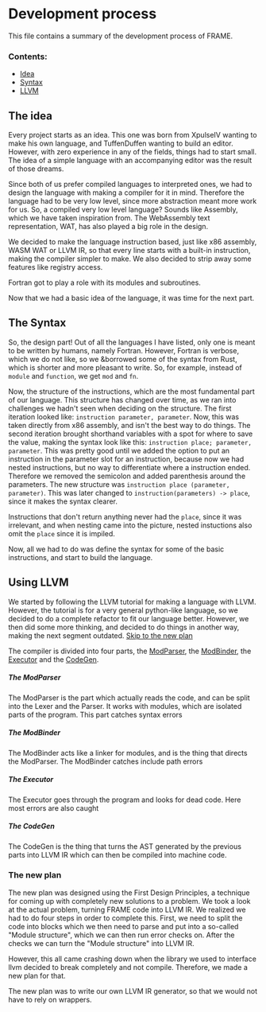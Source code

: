 # Development process 
This file contains a summary of the development process of FRAME.

### Contents:
- [Idea](#the-idea)
- [Syntax](#the-syntax)
- [LLVM](#using-llvm)

## The idea
Every project starts as an idea. This one was born from XpulseIV wanting to make his own language, and TuffenDuffen wanting to build an editor. However, with zero experience in any of the fields, things had to start small. The idea of a simple language with an accompanying editor was the result of those dreams.

Since both of us prefer compiled languages to interpreted ones, we had to design the language with making a compiler for it in mind. Therefore the language had to be very low level, since more abstraction meant more work for us. So, a compiled very low level language? Sounds like Assembly, which we have taken inspiration from. The WebAssembly text representation, WAT, has also played a big role in the design. 

We decided to make the language instruction based, just like x86 assembly, WASM WAT or LLVM IR, so that every line starts with a built-in instruction, making the compiler simpler to make. We also decided to strip away some features like registry access.

Fortran got to play a role with its modules and subroutines.

Now that we had a basic idea of the language, it was time for the next part.

## The Syntax
So, the design part! Out of all the languages I have listed, only one is meant to be written by humans, namely Fortran. However, Fortran is verbose, which we do not like, so we &borrowed some of the syntax from Rust, which is shorter and more pleasant to write. So, for example, instead of `module` and `function`, we get `mod` and `fn`.

Now, the structure of the instructions, which are the most fundamental part of our language. This structure has changed over time, as we ran into challenges we hadn't seen when deciding on the structure. The first iteration looked like: `instruction parameter, parameter`. Now, this was taken directly from x86 assembly, and isn't the best way to do things. The second iteration brought shorthand variables with a spot for where to save the value, making the syntax look like this: `instruction place; parameter, parameter`. This was pretty good until we added the option to put an instruction in the parameter slot for an instruction, because now we had nested instructions, but no way to differentiate where a instruction ended. Therefore we removed the semicolon and added parenthesis around the parameters. The new structure was `instruction place (parameter, parameter)`. This was later changed to `instruction(parameters) -> place`, since it makes the syntax clearer.

Instructions that don't return anything never had the `place`, since it was irrelevant, and when nesting came into the picture, nested instuctions also omit the `place` since it is impiled. 

Now, all we had to do was define the syntax for some of the basic instructions, and start to build the language.

## Using LLVM
We started by following the LLVM tutorial for making a language with LLVM. However, the tutorial is for a very general python-like language, so we decided to do a complete refactor to fit our language better. However, we then did some more thinking, and decided to do things in another way, making the next segment outdated. [Skip to the new plan](###the-new-plan)

The compiler is divided into four parts, the [ModParser](###the-modparser), the [ModBinder](###the-modbinder), the [Executor](###the-executor) and the [CodeGen](###the-codegen).

##### The ModParser
The ModParser is the part which actually reads the code, and can be split into the Lexer and the Parser. It works with modules, which are isolated parts of the program. This part catches syntax errors

##### The ModBinder
The ModBinder acts like a linker for modules, and is the thing that directs the ModParser. The ModBinder catches include path errors

##### The Executor
The Executor goes through the program and looks for dead code. Here most errors are also caught

##### The CodeGen
The CodeGen is the thing that turns the AST generated by the previous parts into LLVM IR which can then be compiled into machine code.

### The new plan
The new plan was designed using the First Design Principles, a technique for coming up with completely new solutions to a problem. We took a look at the actual problem, turning FRAME code into LLVM IR. We realized we had to do four steps in order to complete this. First, we need to split the code into blocks which we then need to parse and put into a so-called "Module structure", which we can then run error checks on. After the checks we can turn the "Module structure" into LLVM IR.

However, this all came crashing down when the library we used to interface llvm decided to break completely and not compile. Therefore, we made a new plan for that.

The new plan was to write our own LLVM IR generator, so that we would not have to rely on wrappers.
